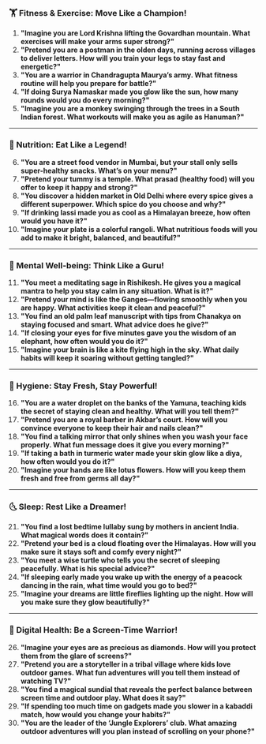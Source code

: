 ### **🏋️ Fitness & Exercise: Move Like a Champion!**  
1. **"Imagine you are Lord Krishna lifting the Govardhan mountain. What exercises will make your arms super strong?"**  
2. **"Pretend you are a postman in the olden days, running across villages to deliver letters. How will you train your legs to stay fast and energetic?"**  
3. **"You are a warrior in Chandragupta Maurya’s army. What fitness routine will help you prepare for battle?"**  
4. **"If doing Surya Namaskar made you glow like the sun, how many rounds would you do every morning?"**  
5. **"Imagine you are a monkey swinging through the trees in a South Indian forest. What workouts will make you as agile as Hanuman?"**  

---

### **🍛 Nutrition: Eat Like a Legend!**  
6. **"You are a street food vendor in Mumbai, but your stall only sells super-healthy snacks. What’s on your menu?"**  
7. **"Pretend your tummy is a temple. What prasad (healthy food) will you offer to keep it happy and strong?"**  
8. **"You discover a hidden market in Old Delhi where every spice gives a different superpower. Which spice do you choose and why?"**  
9. **"If drinking lassi made you as cool as a Himalayan breeze, how often would you have it?"**  
10. **"Imagine your plate is a colorful rangoli. What nutritious foods will you add to make it bright, balanced, and beautiful?"**  

---

### **🧘 Mental Well-being: Think Like a Guru!**  
11. **"You meet a meditating sage in Rishikesh. He gives you a magical mantra to help you stay calm in any situation. What is it?"**  
12. **"Pretend your mind is like the Ganges—flowing smoothly when you are happy. What activities keep it clean and peaceful?"**  
13. **"You find an old palm leaf manuscript with tips from Chanakya on staying focused and smart. What advice does he give?"**  
14. **"If closing your eyes for five minutes gave you the wisdom of an elephant, how often would you do it?"**  
15. **"Imagine your brain is like a kite flying high in the sky. What daily habits will keep it soaring without getting tangled?"**  

---

### **🛁 Hygiene: Stay Fresh, Stay Powerful!**  
16. **"You are a water droplet on the banks of the Yamuna, teaching kids the secret of staying clean and healthy. What will you tell them?"**  
17. **"Pretend you are a royal barber in Akbar’s court. How will you convince everyone to keep their hair and nails clean?"**  
18. **"You find a talking mirror that only shines when you wash your face properly. What fun message does it give you every morning?"**  
19. **"If taking a bath in turmeric water made your skin glow like a diya, how often would you do it?"**  
20. **"Imagine your hands are like lotus flowers. How will you keep them fresh and free from germs all day?"**  

---

### **🌜 Sleep: Rest Like a Dreamer!**  
21. **"You find a lost bedtime lullaby sung by mothers in ancient India. What magical words does it contain?"**  
22. **"Pretend your bed is a cloud floating over the Himalayas. How will you make sure it stays soft and comfy every night?"**  
23. **"You meet a wise turtle who tells you the secret of sleeping peacefully. What is his special advice?"**  
24. **"If sleeping early made you wake up with the energy of a peacock dancing in the rain, what time would you go to bed?"**  
25. **"Imagine your dreams are little fireflies lighting up the night. How will you make sure they glow beautifully?"**  

---

### **📱 Digital Health: Be a Screen-Time Warrior!**  
26. **"Imagine your eyes are as precious as diamonds. How will you protect them from the glare of screens?"**  
27. **"Pretend you are a storyteller in a tribal village where kids love outdoor games. What fun adventures will you tell them instead of watching TV?"**  
28. **"You find a magical sundial that reveals the perfect balance between screen time and outdoor play. What does it say?"**  
29. **"If spending too much time on gadgets made you slower in a kabaddi match, how would you change your habits?"**  
30. **"You are the leader of the ‘Jungle Explorers’ club. What amazing outdoor adventures will you plan instead of scrolling on your phone?"**
